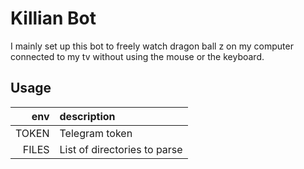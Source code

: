 # Killian Bot

I mainly set up this bot to freely watch dragon ball z on my computer connected to my tv without 
using the mouse or the keyboard.

## Usage
 env | description
 ----:|:------------
 TOKEN | Telegram token
 FILES | List of directories to parse


